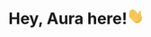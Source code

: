 <h1 align="left" >Hey, Aura here!<img src="https://raw.githubusercontent.com/ABSphreak/ABSphreak/master/gifs/Hi.gif" width="30px" height="30px"></h1>
